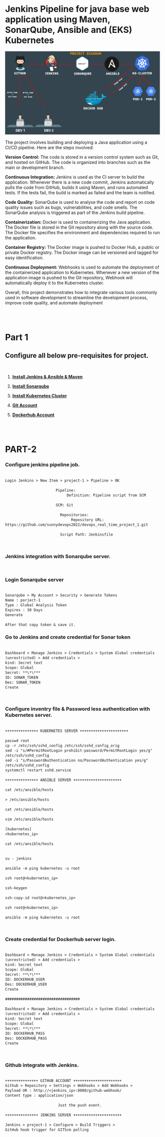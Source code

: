 # Jenkins Pipeline for java base web application using Maven, SonarQube, Ansible and (EKS) Kubernetes

<img src="https://github.com/CloudSantosh/jenkins-automate-pipeline-project2-application/blob/main/images/overview.png" width="600" hight="100">

The project involves building and deploying a Java application using a CI/CD pipeline. Here are the steps involved:

**Version Control:** The code is stored in a version control system such as Git, and hosted on GitHub. The code is organized into branches such as the main or development branch.

**Continuous Integration:** Jenkins is used as the CI server to build the application. Whenever there is a new code commit, Jenkins automatically pulls the code from GitHub, builds it using Maven, and runs automated tests. If the tests fail, the build is marked as failed and the team is notified.

**Code Quality:** SonarQube is used to analyse the code and report on code quality issues such as bugs, vulnerabilities, and code smells. The SonarQube analysis is triggered as part of the Jenkins build pipeline.

**Containerization:** Docker is used to containerizing the Java application. The Docker file is stored in the Git repository along with the source code. The Docker file specifies the environment and dependencies required to run the application.

**Container Registry:** The Docker image is pushed to Docker Hub, a public or private Docker registry. The Docker image can be versioned and tagged for easy identification.

**Continuous Deployment:** Webhooks is used to automate the deployment of the containerized application to Kubernetes. Whenever a new version of the application image is pushed to the Git repository, Webhook will automatically deploy it to the Kubernetes cluster.

Overall, this project demonstrates how to integrate various tools commonly used in software development to streamline the development process, improve code quality, and automate deployment

<br/>
<br/>

# Part 1

## Configure all below pre-requisites for project.

<br/>

1. **[Install Jenkins & Ansible & Maven ](https://github.com/CloudSantosh/jenkins-automate-pipeline-project2-infra)**

2. **[Install Sonarqube](https://github.com/CloudSantosh/jenkins-automate-pipeline-project2-infra)**

3. **[Install Kubernetes Cluster](https://github.com/CloudSantosh/jenkins-automate-pipeline-project2-infra)**

4. **[Git Account](https://github.com/)**

5. **[Dockerhub Account](https://hub.docker.com/)**

<br/>
<br/>

# PART-2

### Configure jenkins pipeline job.

```

Login Jenkins > New Item > project-1 > Pipeline > OK

    	               Pipeline:
    	                    Definition: Pipeline script from SCM

    	               SCM: Git

    	                 Repositories:
    	                      Repository URL: https://github.com/sunnydevops2022/devops_real_time_project_1.git

    	                 Script Path: Jenkinsfile

```

<br/>

### Jenkins integration with Sonarqube server.

<br/>

### Login Sonarqube server

```

Sonarqube > My Account > Security > Generate Tokens
Name : porject-1
Type : Global Analysis Token
Expires : 30 Days
Generate

After that copy token & save it.

```

### Go to Jenkins and create credential for Sonar token

```

Dashboard > Manage Jenkins > Credentials > System Global credentials (unrestricted) > Add credentials >
kind: Secret text
Scope: Global
Secret: **\*\***
ID: SONAR_TOKEN
Des: SONAR_TOKEN
Create

```

<br/>

### Configure inventry file & Password less authentication with Kubernetes server.

```

+++++++++++++++ KUBERNETES SERVER ++++++++++++++++++++++

passwd root
cp -r /etc/ssh/sshd_config /etc/ssh/sshd_config_orig
sed -i "s/#PermitRootLogin prohibit-password/PermitRootLogin yes/g" /etc/ssh/sshd_config
sed -i "s/PasswordAuthentication no/PasswordAuthentication yes/g" /etc/ssh/sshd_config
systemctl restart sshd.service

+++++++++++++++ ANSIBLE SERVER ++++++++++++++++++++++

cat /etc/ansible/hosts

> /etc/ansible/hosts

cat /etc/ansible/hosts

vim /etc/ansible/hosts

[kubernetes]
<kubernetes_ip>

cat /etc/ansible/hosts


su - jenkins

ansible -m ping kubernetes -u root

ssh root@<kubernetes_ip>

ssh-keygen

ssh-copy-id root@<kubernetes_ip>

ssh root@<kubernetes_ip>

ansible -m ping kubernetes -u root

```

<br/>

### Create credential for Dockerhub server login.

```

Dashboard > Manage Jenkins > Credentials > System Global credentials (unrestricted) > Add credentials >
kind: Secret text
Scope: Global
Secret: **\*\***
ID: DOCKERHUB_USER
Des: DOCKERHUB_USER
Create

##################################

Dashboard > Manage Jenkins > Credentials > System Global credentials (unrestricted) > Add credentials >
kind: Secret text
Scope: Global
Secret: **\*\***
ID: DOCKERHUB_PASS
Des: DOCKERHUB_PASS
Create

```

<br/>

### Github integrate with Jenkins.

```

+++++++++++++++ GITHUB ACCOUNT ++++++++++++++++++++++
Github > Repository > Settings > Webhooks > Add Webhooks >
Payload UR : http://<jenkins_ip>:8080/github-webhook/
Content type : application/json

    					Just the push event.

+++++++++++++++ JENKINS SERVER ++++++++++++++++++++++

Jenkins > project-1 > Configure > Build Triggers >
GitHub hook trigger for GITScm polling

```

<br/>
<br/>
<br/>
<br/>

```

```
